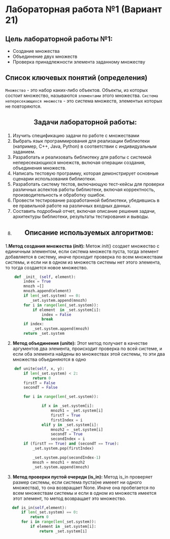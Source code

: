 # Лабораторная работа №1 (Вариант 21)
## Цель лабораторной работы №1:
* Создание множества 
* Объединение двух множеств
* Проверка принадлежности элемента заданному множеству
## Список ключевых понятий (определения)
`Множество` - это набор каких-либо объектов. Объекты, из которых состоит множество, называются `элементами` этого множества.
`Система непересекающихся множеств` - это система множеств, элементых которых не повторяются.
## <p align="center">Задачи лабораторной работы:</p>
1. Изучить спецификацию задачи по работе с множествами
2. Выбрать язык программирования для реализации библиотеки (например, C++, Java, Python) в соответствии с индивидуальным заданием.
3. Разработать и реализовать библиотеку для работы с системой непересекающихся мноежств, включая операции создания, объединения множеств.
4. Написать тестовую программу, которая демонстрирует основные сценарии использования библиотеки.
5. Разработать систему тестов, включающую тест-кейсы для проверки различных аспектов работы библиотеки, включая корректность, производительность и обработку ошибок.
6. Провести тестирование разработанной библиотеки, убедившись в ее правильной работе на различных входных данных.
7. Составить подробный отчет, включая описание решения задачи, архитектуры библиотеки, результаты тестирования и выводы.
8. ## <p align="center">Описание используемых алгоритмов:</p>

1.**Метод создания множества (_init_):**
Метож _init_() создает множество с единичным элементом, если система множеств пуста, тогда элемент добавляется в систему, иначе проходит проверка по всем множествам системы, и если ни в одном из множеств системы нет этого элемента, то тогда создается новое множество.
```python
    def _init_ (self, element):
        index = True
        mnozh =[]
        mnozh.append(element)
        if len(_set.system) == 0:
           _set.system.append(mnozh)
        for i in range(len(_set.system)):
            if element  in _set.system[i]:
                index = False
                break
        if index:
            _set.system.append(mnozh)
        return _set.system
```
2. **Метод объединения (unite):**
   Этот метод получает в качестве аргументов два элемента, происходит проверка по всей системе, и если оба элемента найдены во множествах этой системы, то эти два множества объединяются в одно
```python
    def unite(self, x, y):
        if len(_set.system) < 2:
            return 0
        firstT = False
        secondT = False

        for i in range(len(_set.system)):

                if x in _set.system[i]:
                    mnozh1 = _set.system[i]
                    firstT = True
                    firstIndex = i
                elif y in _set.system[i]:
                    mnozh2 = _set.system[i]
                    secondT = True
                    secondIndex = i
        if (firstT == True) and (secondT == True):
            _set.system.pop(firstIndex)

            _set.system.pop(secondIndex-1)
            mnozh = mnozh1 + mnozh2
            _set.system.append(mnozh)
```
3. **Метод проверки пустой очереди (is_in):**
Метод is_in проверяет размер системы, если система пуста(не имееет ни одного множества), то она возвращает None. Иначе она пробегается по всем множествам системы и если в одном из множеств имеется этот элемент, то метод возвращает это множество.
```python
   def is_in(self,element):
       if len(_set.system) == 0:
           return 0
       for i in range(len(_set.system)):
           if element in _set.system[i]:
               return _set.system[i]


```
